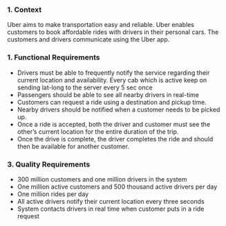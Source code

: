 ### 1. Context
Uber aims to make transportation easy and reliable.  Uber enables customers to book affordable rides with drivers in their personal cars. The customers and drivers communicate using the Uber app.

### 1. Functional Requirements
- Drivers must be able to frequently notify the service regarding their current location and availability. Every cab which is active keep on sending lat-long to the server every 5 sec once
- Passengers should be able to see all nearby drivers in real-time
- Customers can request a ride using a destination and pickup time.
- Nearby drivers should be notified when a customer needs to be picked up.
- Once a ride is accepted, both the driver and customer must see the other’s current location for the entire duration of the trip.
- Once the drive is complete, the driver completes the ride and should then be available for another customer.

### 3. Quality Requirements
- 300 million customers and one million drivers in the system
- One million active customers and 500 thousand active drivers per day
- One million rides per day
- All active drivers notify their current location every three seconds
- System contacts drivers in real time when customer puts in a ride request


